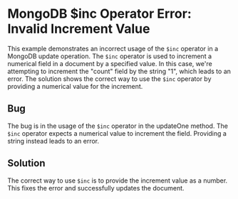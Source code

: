 # MongoDB $inc Operator Error: Invalid Increment Value
This example demonstrates an incorrect usage of the `$inc` operator in a MongoDB update operation. The `$inc` operator is used to increment a numerical field in a document by a specified value. In this case, we're attempting to increment the "count" field by the string "1", which leads to an error.
The solution shows the correct way to use the `$inc` operator by providing a numerical value for the increment.
## Bug
The bug is in the usage of the `$inc` operator in the updateOne method. The `$inc` operator expects a numerical value to increment the field. Providing a string instead leads to an error.
## Solution
The correct way to use `$inc` is to provide the increment value as a number. This fixes the error and successfully updates the document.